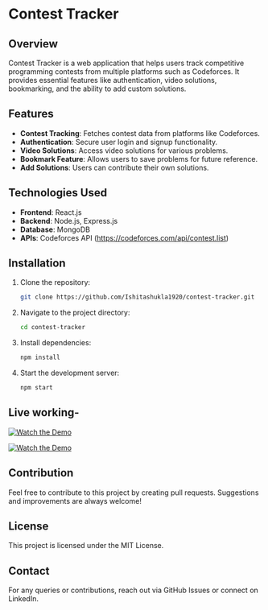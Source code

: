 # Contest Tracker

## Overview
Contest Tracker is a web application that helps users track competitive programming contests from multiple platforms such as Codeforces. It provides essential features like authentication, video solutions, bookmarking, and the ability to add custom solutions.

## Features
- **Contest Tracking**: Fetches contest data from platforms like Codeforces.
- **Authentication**: Secure user login and signup functionality.
- **Video Solutions**: Access video solutions for various problems.
- **Bookmark Feature**: Allows users to save problems for future reference.
- **Add Solutions**: Users can contribute their own solutions.

## Technologies Used
- **Frontend**: React.js
- **Backend**: Node.js, Express.js
- **Database**: MongoDB
- **APIs**: Codeforces API (https://codeforces.com/api/contest.list)


## Installation
1. Clone the repository:
   ```sh
   git clone https://github.com/Ishitashukla1920/contest-tracker.git
   ```
2. Navigate to the project directory:
   ```sh
   cd contest-tracker
   ```
3. Install dependencies:
   ```sh
   npm install
   ```
4. Start the development server:
   ```sh
   npm start
   ```
## Live working- 
[![Watch the Demo](https://img.youtube.com/vi/abc123XYZ/0.jpg)](https://raw.githubusercontent.com/Ishitashukla1920/contest-tracker/main/Vite%20%2B%20React%20-%20Google%20Chrome%202025-03-19%2019-09-33.mp4)

[![Watch the Demo](https://via.placeholder.com/600x400?text=Watch+the+Demo)](https://drive.google.com/uc?export=download&id=1gh3ItBkkQYopN7oji7qKzRxbE5jasVxR)


## Contribution
Feel free to contribute to this project by creating pull requests. Suggestions and improvements are always welcome!

## License
This project is licensed under the MIT License.

## Contact
For any queries or contributions, reach out via GitHub Issues or connect on LinkedIn.
